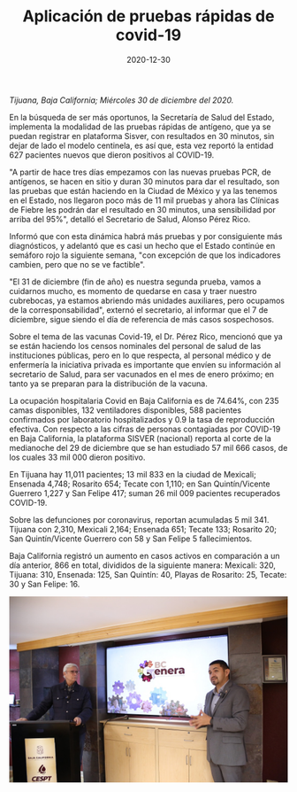 ﻿---
layout: blog
title:  "Aplicación de pruebas rápidas de covid-19"
date:   2020-12-30
categories: tijuana
permalink: /:categories/:title:output_ext
image: /img/cnr/2020-12-30-aplicacion-de-pruebas-rapidas-de-covid-19.jpeg
alt: "Aplicación de pruebas rápidas de covid-19"
autor: 
---


*Tijuana, Baja California; Miércoles 30 de diciembre del 2020.*


En la búsqueda de ser más oportunos, la Secretaría de Salud del Estado, implementa la modalidad de las pruebas rápidas de antígeno, que ya se puedan registrar en plataforma Sisver, con resultados en 30 minutos, sin dejar de lado el modelo centinela, es así que, esta vez reportó la entidad 627 pacientes nuevos que dieron positivos al COVID-19. 


"A partir de hace tres días empezamos con las nuevas pruebas PCR, de antígenos, se hacen en sitio y duran 30 minutos para dar el resultado, son las pruebas que están haciendo en la Ciudad de México y ya las tenemos en el Estado, nos llegaron poco más de 11 mil pruebas y ahora las Clínicas de Fiebre les podrán dar el resultado en 30 minutos, una sensibilidad por arriba del 95%", detalló el Secretario de Salud, Alonso Pérez Rico. 


Informó que con esta dinámica habrá más pruebas y por consiguiente más diagnósticos, y adelantó que es casi un hecho que el Estado continúe en semáforo rojo la siguiente semana, "con excepción de que los indicadores cambien, pero que no se ve factible". 


"El 31 de diciembre (fin de año) es nuestra segunda prueba, vamos a cuidarnos mucho, es momento de quedarse en casa y traer nuestro cubrebocas, ya estamos abriendo más unidades auxiliares, pero ocupamos de la corresponsabilidad", externó el secretario, al informar que el 7 de diciembre, sigue siendo el día de referencia de más casos sospechosos. 


Sobre el tema de las vacunas Covid-19, el Dr. Pérez Rico, mencionó que ya se están haciendo los censos nominales del personal de salud de las instituciones públicas, pero en lo que respecta, al personal médico y de enfermería la iniciativa privada es importante que envíen su información al secretario de Salud, para ser vacunados en el mes de enero próximo; en tanto ya se preparan para la distribución de la vacuna. 


La ocupación hospitalaria Covid en Baja California es de 74.64%, con 235 camas disponibles, 132 ventiladores disponibles, 588 pacientes confirmados por laboratorio hospitalizados y 0.9 la tasa de reproducción efectiva. Con respecto a las cifras de personas contagiadas por COVID-19 en Baja California, la plataforma SISVER (nacional) reporta al corte de la medianoche del 29 de diciembre que se han estudiado 57 mil 666 casos, de los cuales 33 mil 000 dieron positivo.


En Tijuana hay 11,011 pacientes; 13 mil 833 en la ciudad de Mexicali; Ensenada 4,748; Rosarito 654; Tecate con 1,110; en San Quintín/Vicente Guerrero 1,227 y San Felipe 417; suman 26 mil 009 pacientes recuperados COVID-19. 


Sobre las defunciones por coronavirus, reportan acumuladas 5 mil 341. Tijuana con 2,310, Mexicali 2,164; Ensenada 651; Tecate 133; Rosarito 20; San Quintín/Vicente Guerrero con 58 y San Felipe 5 fallecimientos. 


Baja California registró un aumento en casos activos en comparación a un día anterior, 866 en total, divididos de la siguiente manera: Mexicali: 320, Tijuana: 310, Ensenada: 125, San Quintín: 40, Playas de Rosarito: 25, Tecate: 30 y San Felipe: 16.

<div id="carouselExampleSlidesOnly" class="carousel slide" data-ride="carousel">
  <div class="carousel-inner">
    <div class="carousel-item active">
       <img class="d-block w-100" src="/img/cnr/2020-12-30-aplicacion-de-pruebas-rapidas-de-covid-19.jpeg" loading="lazy"  alt="Aplicación de pruebas rápidas de covid-19">
    </div>
  </div>
</div>